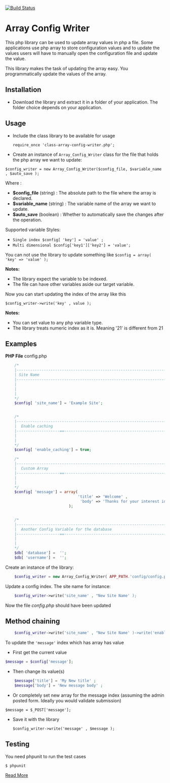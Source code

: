 [![Build Status](https://travis-ci.org/hollax/ArrayConfigWriter.svg?branch=develop)](https://travis-ci.org/hollax/ArrayConfigWriter)


# Array Config Writer 

This php library can be used to update array values in php a file.
Some applications use php array to store configuration values and to update the values
users will have to manually open the configuration file and update the value.

This library makes the task of updating the array easy. You programmatically update 
the values of the array.

## Installation 

* Download the library and extract it in a folder of your application. The folder choice depends on your application.


## Usage
* Include the class library to be available for usage 

    ```require_once 'class-array-config-writer.php';```


* Create an instance of  `Array_Config_Writer` class for the file that holds the php array we want to update:

```
$config_writer = new Array_Config_Writer($config_file, $variable_name , $auto_save );
```

Where :

* **$config_file** (string) : The absolute path to the file where the array is declared. 
* **$variable_name** (string) : The variable name of the array we want to update. 
* **$auto_save** (boolean) : Whether to automatically save the changes after the operation.

Supported variable Styles:
* `Single index $config[ 'key'] = 'value' ;`
* `Multi dimensional $config['key1']['key2'] = 'value';`

You can not use the library to update something like `$config = array( 'key' => 'value' );`

**Notes:** 
* The library expect the variable to be indexed. 
* The file can have other variables aside our target variable.


Now you can start updating the index of the array like this 

```$config_writer->write('key' , value );```

**Notes:** 
* You can set value to any php variable type. 
* The library treats numeric index as it is. Meaning '21' is different from 21

## Examples

**PHP File** config.php

```php
    /*
    |--------------------------------------------------------------------------
    | Site Name
    |--------------------------------------------------------------------------
    |
    | 
    |
    */
    $config[ 'site_name'] = 'Example Site';


    /*
    |--------------------------------------------------------------------------
    |  Enable caching
    |-------------------==-------------------------------------------------------
    |
    |
    */
    $config[ 'enable_caching'] = true;

    /*
    |--------------------------------------------------------------------------
    |  Custom Array
    |-------------------==-------------------------------------------------------
    |
    |
    */
    $config[ 'message'] = array(
                                'title' => 'Welcome' ,
                                 'body' => 'Thanks for your interest in the library'
                            );


    /*
    |--------------------------------------------------------------------------
    |  Another Config Variable for the database 
    |-------------------==-------------------------------------------------------
    |
    |
    */
    $db[ 'database'] =  '';
    $db[ 'username'] =  '';
```

Create an instance of the library:

```php
    $config_writer = new Array_Config_Writer( APP_PATH.'config/config.php', 'config' );
```

 Update a config index. The site name for instance:
 
```php
    $config_writer->write('site_name' , "New Site Name' );
```
Now the file *config.php* should have been updated


## Method chaining 

```php
    $config_writer->write('site_name' , "New Site Name' )->write('enable_caching' , false );
```


To update the `'message'` index which has array has value

* First get the current value 

```php
$message = $config['message'];
```

* Then change its value(s)
    
```php
    $message['title'] = 'My New title' ;
    $message['body'] = 'New message body' ;
```

* Or completely set new array for the message index
(assuming the admin posted form. Ideally you would validate submission)

`$message = $_POST['message'];`


* Save it with the library 

    `$config_writer->write('message' , $message );`
    
## Testing
You need phpunit to run the test cases

`$ phpunit`

[Read More](http://hollax.github.io/ArrayConfigWriter)
